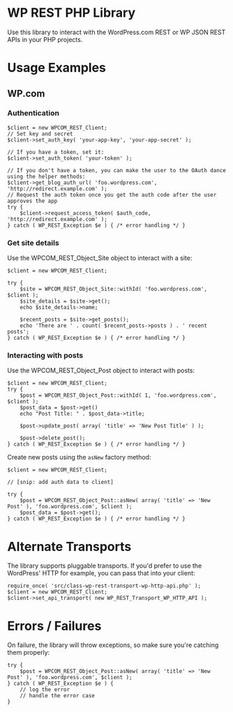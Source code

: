 # WP REST PHP Library

Use this library to interact with the WordPress.com REST or WP JSON REST APIs in your PHP projects.

# Usage Examples

## WP.com

### Authentication

```
$client = new WPCOM_REST_Client;
// Set key and secret
$client->set_auth_key( 'your-app-key', 'your-app-secret' );

// If you have a token, set it:
$client->set_auth_token( 'your-token' );

// If you don't have a token, you can make the user to the OAuth dance using the helper methods:
$client->get_blog_auth_url( 'foo.wordpress.com', 'http://redirect.example.com' );
// Request the auth token once you get the auth code after the user approves the app
try {
	$client->request_access_token( $auth_code, 'http://redirect.example.com' );
} catch ( WP_REST_Exception $e ) { /* error handling */ }
```

### Get site details

Use the WPCOM_REST_Object_Site object to interact with a site:

```
$client = new WPCOM_REST_Client;

try {
	$site = WPCOM_REST_Object_Site::withId( 'foo.wordpress.com', $client );
	$site_details = $site->get();
	echo $site_details->name;

	$recent_posts = $site->get_posts();
	echo 'There are ' . count( $recent_posts->posts ) . ' recent posts';
} catch ( WP_REST_Exception $e ) { /* error handling */ }
```

### Interacting with posts

Use the WPCOM_REST_Object_Post object to interact with posts:

```
$client = new WPCOM_REST_Client;
try {
	$post = WPCOM_REST_Object_Post::withId( 1, 'foo.wordpress.com', $client );
	$post_data = $post->get()
	echo "Post Title: " . $post_data->title;

	$post->update_post( array( 'title' => 'New Post Title' ) );

	$post->delete_post();
} catch ( WP_REST_Exception $e ) { /* error handling */ }
```

Create new posts using the `asNew` factory method:

```
$client = new WPCOM_REST_Client;

// [snip: add auth data to client] 

try {
	$post = WPCOM_REST_Object_Post::asNew( array( 'title' => 'New Post' ), 'foo.wordpress.com', $client );
	$post_data = $post->get();
} catch ( WP_REST_Exception $e ) { /* error handling */ }
```

# Alternate Transports

The library supports pluggable transports. If you'd prefer to use the WordPress' HTTP for example, you can pass that into your client:

```
require_once( 'src/class-wp-rest-transport-wp-http-api.php' );
$client = new WPCOM_REST_Client;
$client->set_api_transport( new WP_REST_Transport_WP_HTTP_API );
```

# Errors / Failures

On failure, the library will throw exceptions, so make sure you're catching them properly:

```
try {
	$post = WPCOM_REST_Object_Post::asNew( array( 'title' => 'New Post' ), 'foo.wordpress.com', $client );	
} catch ( WP_REST_Exception $e ) {
	// log the error
	// handle the error case
}
```